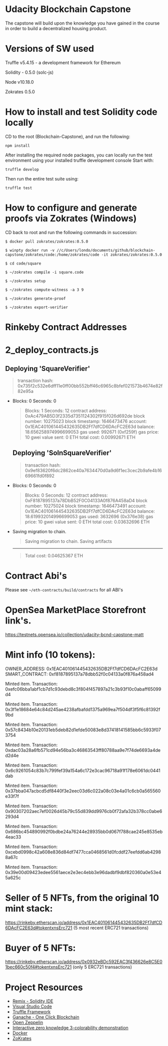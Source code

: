 # Udacity Blockchain Capstone

The capstone will build upon the knowledge you have gained in the course in order to build a decentralized housing product. 

# Versions of SW used
Truffle v5.4.15 - a development framework for Ethereum

Solidity - 0.5.0 (solc-js)

Node v10.18.0

Zokrates 0.5.0

# How to install and test Solidity code locally
CD to the root (Blockchain-Capstone), and run the following:
```
npm install
```
After installing the required node packages, you can locally run the test environment using your installed truffle development console
Start with:
```
truffle develop
```
Then run the entire test suite using:
```
truffle test
```

# How to configure and generate proofs via Zokrates (Windows)
CD back to root and run the following commands in succession:
```
$ docker pull zokrates/zokrates:0.5.0
```
```
$ winpty docker run -v //c/Users/londo/documents/github/blockchain-capstone/zokrates/code:/home/zokrates/code -it zokrates/zokrates:0.5.0
```
```
$ cd code/square
```
```
$ ~/zokrates compile -i square.code
```
```
$ ~/zokrates setup
```
```
$ ~/zokrates compute-witness -a 3 9
```
```
$ ~/zokrates generate-proof
```
```
$ ~/zokrates export-verifier
```

# Rinkeby Contract Addresses
2_deploy_contracts.js
=====================

   Deploying 'SquareVerifier'
   --------------------------
   > transaction hash:    0x735f2c532e6dff11e0ff00bb552bff46c6965c8bfef021573b4674e82f82e95a
- Blocks: 0            Seconds: 0
   > Blocks: 1            Seconds: 12
   > contract address:    0xAc479AB5D3f2335d7351124302f915f026d692de
   > block number:        10275023
   > block timestamp:     1646473476
   > account:             0x1EAC401061445432635DB2Ff7dfCD6DAcFC2E63d
   > balance:             18.656258974996699053
   > gas used:            992671 (0xf259f)
   > gas price:           10 gwei
   > value sent:          0 ETH
   > total cost:          0.00992671 ETH


   Deploying 'SolnSquareVerifier'
   ------------------------------
   > transaction hash:    0x9ef83620f6dc2862ce40a7634470d0a9d6f1ec3cec2b9afe4b1669661fd0f892
- Blocks: 0            Seconds: 0
   > Blocks: 0            Seconds: 12
   > contract address:    0xF8187895137a78DbB52F0C04133A0f876A458aD4
   > block number:        10275024
   > block timestamp:     1646473491
   > account:             0x1EAC401061445432635DB2Ff7dfCD6DAcFC2E63d
   > balance:             18.619932014996699053
   > gas used:            3632696 (0x376e38)
   > gas price:           10 gwei
   > value sent:          0 ETH
   > total cost:          0.03632696 ETH


- Saving migration to chain.
   > Saving migration to chain.
   > Saving artifacts
   -------------------------------------
   > Total cost:          0.04625367 ETH


# Contract Abi's
Please see ```~/eth-contracts/build/contracts``` for all ABI's 

# OpenSea MarketPlace Storefront link's.

https://testnets.opensea.io/collection/udacity-bcnd-capstone-matt

# Mint info (10 tokens):

OWNER_ADDRESS:  0x1EAC401061445432635DB2Ff7dfCD6DAcFC2E63d
SMART_CONTRACT: 0xf8187895137a78dbb52f0c04133a0f876a458ad4

Minted item. Transaction: 0xefc06bba1abf1cb7d1c93debd8c3f804f457897a21c3b93f10c0abaff65099d4

Minted item. Transaction: 0x3f1e18684e64c84d245ae4238afbafdd1375a969ea7f504df3f5f6c81392f9bd

Minted item. Transaction: 0x57c8434b10e20131eb5deb82d1efde50083e8d37418141585bb6c5933f073754

Minted item. Transaction: 0xdac03a28a6fb571cd94e56ba3c46863543ff80788aa9e7f74de6693a4ded2d4e

Minted item. Transaction: 0x6c9261054c83b7c799fef39a154a6c172e3cac96718a91f178e6061dc0441dab

Minted item. Transaction: 0x37bba047acbcd5df8440f3e2eec03d6c022a08c03e4a01c6cb0a565560e33f7f

Minted item. Transaction: 0x90307202aec7ef0026d45b79c55d839dd9976cb0f72afa32b378cc0abe6293d4

Minted item. Transaction: 0x686bc454890992f0bdbe24a76244e28935bb0d067f788cae245e8535eb4eac33

Minted item. Transaction: 0xcebd0998c42a608e836d84df7477cca0468561d0fcddf27eefdd6ab42988a67c

Minted item. Transaction: 0x39e00d09423edee5561aece2e3ec4ebb3e96dadbf9dbf820360a0e53e45a625c

# Seller of 5 NFTs, from the original 10 mint stack:
https://rinkeby.etherscan.io/address/0x1EAC401061445432635DB2Ff7dfCD6DAcFC2E63d#tokentxnsErc721
(5 most recent ERC721  transactions)
# Buyer of 5 NFTs:

https://rinkeby.etherscan.io/address/0x0932eBDc592EAC3f436626e8C5E01bec660c50f4#tokentxnsErc721
(only 5 ERC721 transactions)




# Project Resources

* [Remix - Solidity IDE](https://remix.ethereum.org/)
* [Visual Studio Code](https://code.visualstudio.com/)
* [Truffle Framework](https://truffleframework.com/)
* [Ganache - One Click Blockchain](https://truffleframework.com/ganache)
* [Open Zeppelin ](https://openzeppelin.org/)
* [Interactive zero knowledge 3-colorability demonstration](http://web.mit.edu/~ezyang/Public/graph/svg.html)
* [Docker](https://docs.docker.com/install/)
* [ZoKrates](https://github.com/Zokrates/ZoKrates)
